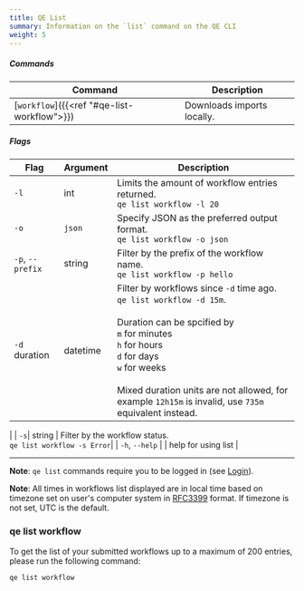 ```yaml
---
title: QE List
summary: Information on the `list` command on the QE CLI
weight: 5
---
```


##### Commands

| Command    | Description |
|------------|-------------|
| [`workflow`]({{<ref "#qe-list-workflow">}}) |  Downloads imports locally. |

##### Flags

| Flag        | Argument     | Description |
|------------ |-------------|-------|
| `-l` | int    | Limits the amount of workflow entries returned.<br/> `qe list workflow -l 20`|
| `-o` | `json` | Specify JSON as the preferred output format.<br/> `qe list workflow -o json`|
| `-p`, `--prefix` | string | Filter by the prefix of the workflow name.<br/>  `qe list workflow -p hello`|
| `-d` duration | datetime | Filter by workflows since `-d` time ago.<br/>  `qe list workflow -d 15m`.<br/><br/>Duration can be spcified by<br/> `m` for minutes<br/>`h` for hours<br/>`d` for days<br/>`w` for weeks<br/><br/>Mixed duration units are not allowed, for example `12h15m` is invalid, use `735m` equivalent instead.
 |
| `-s`| string | Filter by the workflow status.<br/>  `qe list workflow -s Error`|
| `-h`, `--help` | | help for using list |



___
**Note**: `qe list` commands require you to be logged in (see [Login](../commands#login)).

**Note**: All times in workflows list displayed are in local time based on timezone set on user's computer system in [RFC3399](https://tools.ietf.org/html/rfc3339) format. 
If timezone is not set, UTC is the default.


### qe list workflow
To get the list of your submitted workflows up to a maximum of 200 entries, please run the following command:

```Bash
qe list workflow 
```